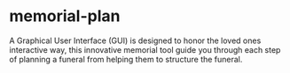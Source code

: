 # memorial-plan
A Graphical User Interface (GUI) is designed to honor the loved ones interactive way, this innovative memorial tool guide you through each step of planning a funeral from helping them to structure the funeral.
